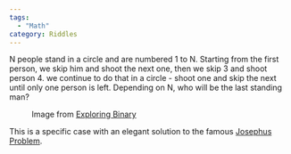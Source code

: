 ```yaml
---
tags:
  - "Math"
category: Riddles
---
```


N people stand in a circle and are numbered 1 to N. Starting from the first person, we skip him and shoot the next one, then we skip 3 and shoot person 4. we continue to do that in a circle - shoot one and skip the next until only one person is left. Depending on N, who will be the last standing man?

<figure style="width: 350px" class="align-center">
  <img src="https://www.exploringbinary.com/wp-content/uploads/Josephus13-intro.png" alt="">
  <figcaption>Image from <a href="https://www.exploringbinary.com/powers-of-two-in-the-josephus-problem/">Exploring Binary</a></figcaption>
</figure> 


This is a specific case with an elegant solution to the famous [Josephus Problem](https://en.wikipedia.org/wiki/Josephus_problem). 